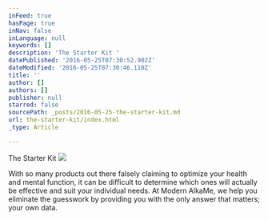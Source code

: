 ```yaml
---
inFeed: true
hasPage: true
inNav: false
inLanguage: null
keywords: []
description: 'The Starter Kit '
datePublished: '2016-05-25T07:30:52.902Z'
dateModified: '2016-05-25T07:30:46.110Z'
title: ''
author: []
authors: []
publisher: null
starred: false
sourcePath: _posts/2016-05-25-the-starter-kit.md
url: the-starter-kit/index.html
_type: Article

---
```

The Starter Kit ![](https://the-grid-user-content.s3-us-west-2.amazonaws.com/602179c3-c744-48c8-9025-3bd11b019acb.png)

With so many products out there falsely claiming to optimize your health and mental function, it can be difficult to determine which ones will actually be effective and suit your individual needs. At Modern AlkaMe, we help you eliminate the guesswork by providing you with the only answer that matters; your own data.